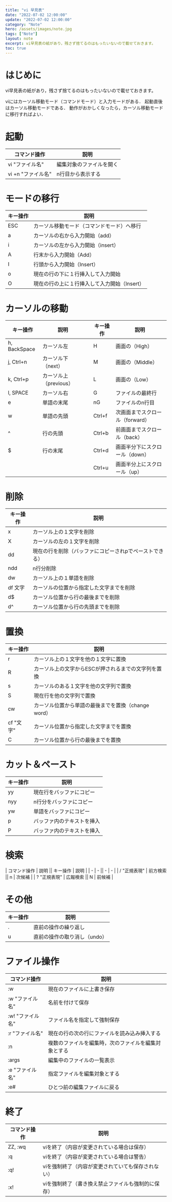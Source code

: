 ```yaml
---
title: "vi 早見表"
date: "2022-07-02 12:00:00"
update: "2022-07-02 12:00:00"
category: "Note"
hero: /assets/images/note.jpg
tags: ["Note"]
layout: note
excerpt: vi早見表の紙があり，残さず捨てるのはもったいないので載せておきます。
toc: true
---
```


# はじめに

vi早見表の紙があり，残さず捨てるのはもったいないので載せておきます。
<!--more-->

viにはカーソル移動モード（コマンドモード）と入力モードがある．
起動直後はカーソル移動モードである．
動作がおかしくなったら，カーソル移動モードに移行すればよい．

# 起動

| コマンド操作 | 説明 |
| - | - |
| vi "ファイル名" | 編集対象のファイルを開く |
| vi +n "ファイル名" | n行目から表示する |

# モードの移行

| キー操作 | 説明 |
| - | - |
| ESC | カーソル移動モード（コマンドモード）へ移行 |
| a | カーソルの右から入力開始（add） |
| i | カーソルの左から入力開始（insert） |
| A | 行末から入力開始（Add） |
| I | 行頭から入力開始（Insert） |
| o | 現在の行の下に１行挿入して入力開始 |
| O | 現在の行の上に１行挿入して入力開始（Insert） |

# カーソルの移動

| キー操作 | 説明 || キー操作 | 説明 |
| - | - |-| - | - |
| h, BackSpace | カーソル左 || H | 画面の（High） |
| j, Ctrl+n | カーソル下（next） || M | 画面の（Middle） |
| k, Ctrl+p | カーソル上（previous） || L | 画面の（Low） |
| l, SPACE | カーソル右 || G | ファイルの最終行 |
| e | 単語の末尾 || nG | ファイルのn行目 |
| w | 単語の先頭 || Ctrl+f | 次画面までスクロール（forward） |
| ^ | 行の先頭 || Ctrl+b | 前画面までスクロール（back） |
| $ | 行の末尾 || Ctrl+d | 画面半分下にスクロール（down） |
|  |  || Ctrl+u | 画面半分上にスクロール（up） |

# 削除

| キー操作 | 説明 |
| - | - |
| x | カーソル上の１文字を削除 |
| X | カーソルの左の１文字を削除 |
| dd | 現在の行を削除（バッファにコピーされpでペーストできる） |
| ndd | n行分削除 |
| dw | カーソル上の１単語を削除 |
| df 文字 | カーソルの位置から指定した文字までを削除 |
| d$ | カーソル位置から行の最後までを削除 |
| d^ | カーソル位置から行の先頭までを削除 |

# 置換

| キー操作 | 説明 |
| - | - |
| r | カーソル上の１文字を他の１文字に置換 |
| R | カーソル上の文字からESCが押されるまでの文字列を置換 |
| s | カーソルのある１文字を他の文字列で置換 |
| S | 現在行を他の文字列で置換 |
| cw | カーソル位置から単語の最後までを置換（change word） |
| cf "文字" | カーソル位置から指定した文字までを置換 |
| C | カーソル位置から行の最後までを置換 |

# カット＆ペースト

| キー操作 | 説明 |
| - | - |
| yy | 現在行をバッファにコピー |
| nyy | n行分をバッファにコピー |
| yw | 単語をバッファにコピー |
| p | バッファ内のテキストを挿入 |
| P | バッファ内のテキストを挿入 |

# 検索

| コマンド操作 | 説明 || キー操作 | 説明 |
| - | - || - | - |
| / "正規表現" | 前方検索 || n | 次候補 |
| ? "正規表現" | 広報検索 || N | 前候補 |

# その他

| キー操作 | 説明 |
| - | - |
| . | 直前の操作の繰り返し |
| u | 直前の操作の取り消し（undo） |

# ファイル操作

| コマンド操作 | 説明 |
| - | - |
| :w | 現在のファイルに上書き保存 |
| :w "ファイル名" | 名前を付けて保存 |
| :w! "ファイル名" | ファイル名を指定して強制保存 |
| :r "ファイル名" | 現在の行の次の行にファイルを読み込み挿入する |
| :n | 複数のファイルを編集時，次のファイルを編集対象とする |
| :args | 編集中のファイルの一覧表示 |
| :e "ファイル名" | 指定ファイルを編集対象とする |
| :e# | ひとつ前の編集ファイルに戻る |

# 終了

| コマンド操作 | 説明 |
| - | - |
| ZZ, :wq | viを終了（内容が変更されている場合は保存） |
| :q | viを終了（内容が変更されている場合は警告） |
| :q! | viを強制終了（内容が変更されていても保存されない） |
| :x! | viを強制終了（書き換え禁止ファイルも強制的に保存） |